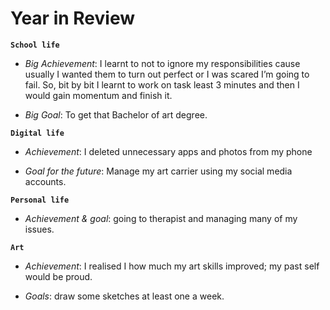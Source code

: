# Year in Review

**`School life`**

- *Big Achievement*: I learnt to not to ignore my responsibilities cause usually I wanted them to turn out perfect or I was scared I’m going to fail. So, bit by bit I learnt to work on task least 3 minutes and then I would gain momentum and finish it.
  
- *Big Goal*: To get that Bachelor of art degree. 

**`Digital life`**


- *Achievement*: I deleted unnecessary apps and photos from my phone

  
- *Goal for the future*: Manage my art carrier using my social media accounts. 

**`Personal life`**

- *Achievement & goal*: going to therapist and managing many of my issues.

**`Art`**

- *Achievement*: I realised I how much my art skills improved; my past self would be proud.
  
- *Goals*: draw some sketches at least one a week. 
